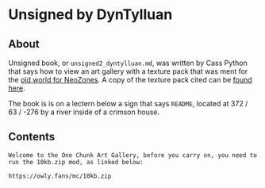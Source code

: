 # Unsigned by DynTylluan

## About
Unsigned book, or `unsigned2_dyntylluan.md`, was written by Cass Python that says how to view an art gallery with a texture pack that was ment for the [old world for NeoZones](https://mc.neozones.club/#world-1-17-1). A copy of the texture pack cited can be [found here](https://github.com/DynTylluan/10kb).

The book is is on a lectern below a sign that says `README`, located at 372 / 63 / -276 by a river inside of a crimson house.

## Contents
```
Welcome to the One Chunk Art Gallery, before you carry on, you need to run the 10kb.zip mod, as linked below:

https://owly.fans/mc/10kb.zip
```